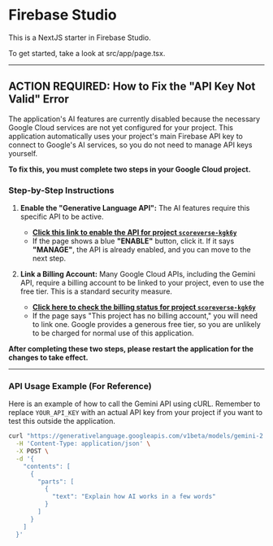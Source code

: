 # Firebase Studio

This is a NextJS starter in Firebase Studio.

To get started, take a look at src/app/page.tsx.

---
## ACTION REQUIRED: How to Fix the "API Key Not Valid" Error

The application's AI features are currently disabled because the necessary Google Cloud services are not yet configured for your project. This application automatically uses your project's main Firebase API key to connect to Google's AI services, so you do not need to manage API keys yourself.

**To fix this, you must complete two steps in your Google Cloud project.**

### Step-by-Step Instructions

1.  **Enable the "Generative Language API":** The AI features require this specific API to be active.
    *   **[Click this link to enable the API for project `scoreverse-kgk6y`](https://console.cloud.google.com/apis/library/generativelanguage.googleapis.com?project=scoreverse-kgk6y)**
    *   If the page shows a blue **"ENABLE"** button, click it. If it says **"MANAGE"**, the API is already enabled, and you can move to the next step.

2.  **Link a Billing Account:** Many Google Cloud APIs, including the Gemini API, require a billing account to be linked to your project, even to use the free tier. This is a standard security measure.
    *   **[Click here to check the billing status for project `scoreverse-kgk6y`](https://console.cloud.google.com/billing/linkedaccount?project=scoreverse-kgk6y)**
    *   If the page says "This project has no billing account," you will need to link one. Google provides a generous free tier, so you are unlikely to be charged for normal use of this application.

**After completing these two steps, please restart the application for the changes to take effect.**

---

### API Usage Example (For Reference)

Here is an example of how to call the Gemini API using cURL. Remember to replace `YOUR_API_KEY` with an actual API key from your project if you want to test this outside the application.

```bash
curl "https://generativelanguage.googleapis.com/v1beta/models/gemini-2.0-flash:generateContent?key=YOUR_API_KEY" \
  -H 'Content-Type: application/json' \
  -X POST \
  -d '{
    "contents": [
      {
        "parts": [
          {
            "text": "Explain how AI works in a few words"
          }
        ]
      }
    ]
  }'
```

